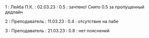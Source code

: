 1 : Лейба П.К. : 02.03.23 : 0.5 : зачтено! Снято 0.5 за пропущенный дедлайн

2 : Преподаватель : 11.03.23 : 0.4 : отсутствие на лабе

3 : Преподаватель : 21.03.23 : 0.8 : нет пояснений
